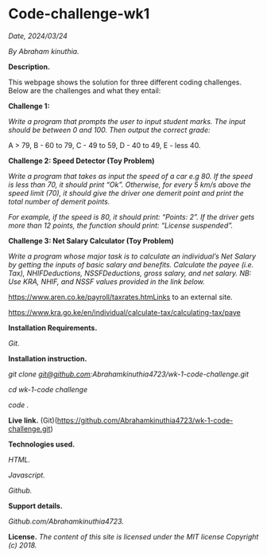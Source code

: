 # Code-challenge-wk1

*Date, 2024/03/24*

*By Abraham kinuthia.*

**Description.**

This webpage shows the solution for three different coding challenges.
Below are the challenges and what they entail:


**Challenge 1:**

*Write a program that prompts the user to input student marks. The input should be between 0 and 100. Then output the correct grade:*

A > 79, B - 60 to 79, C -  49 to 59, D - 40 to 49, E - less 40.

 

**Challenge 2: Speed Detector (Toy Problem)**

*Write a program that takes as input the speed of a car e.g 80. If the speed is less than 70, it should print “Ok”. Otherwise, for every 5 km/s above the speed limit (70), it should give the driver one demerit point and print the total number of demerit points.*

*For example, if the speed is 80, it should print: “Points: 2”. If the driver gets more than 12 points, the function should print: “License suspended”.*

 

**Challenge 3: Net Salary Calculator (Toy Problem)**

*Write a program whose major task is to calculate an individual’s Net Salary by getting the inputs of basic salary and benefits. Calculate the payee (i.e. Tax), NHIFDeductions, NSSFDeductions, gross salary, and net salary. 
NB: Use KRA, NHIF, and NSSF values provided in the link below.*

https://www.aren.co.ke/payroll/taxrates.htmLinks to an external site.  

https://www.kra.go.ke/en/individual/calculate-tax/calculating-tax/paye


**Installation Requirements.**

*Git.*

**Installation instruction.**

*git clone git@github.com:Abrahamkinuthia4723/wk-1-code-challenge.git*

*cd wk-1-code challenge*

*code .*

**Live link.**
(Git)(https://github.com/Abrahamkinuthia4723/wk-1-code-challenge.git)

**Technologies used.**

*HTML.*

*Javascript.*

*Github.*

**Support details.**

*Github.com/Abrahamkinuthia4723.*

**License.**
*The content of this site is licensed under the MIT license
Copyright (c) 2018.*

